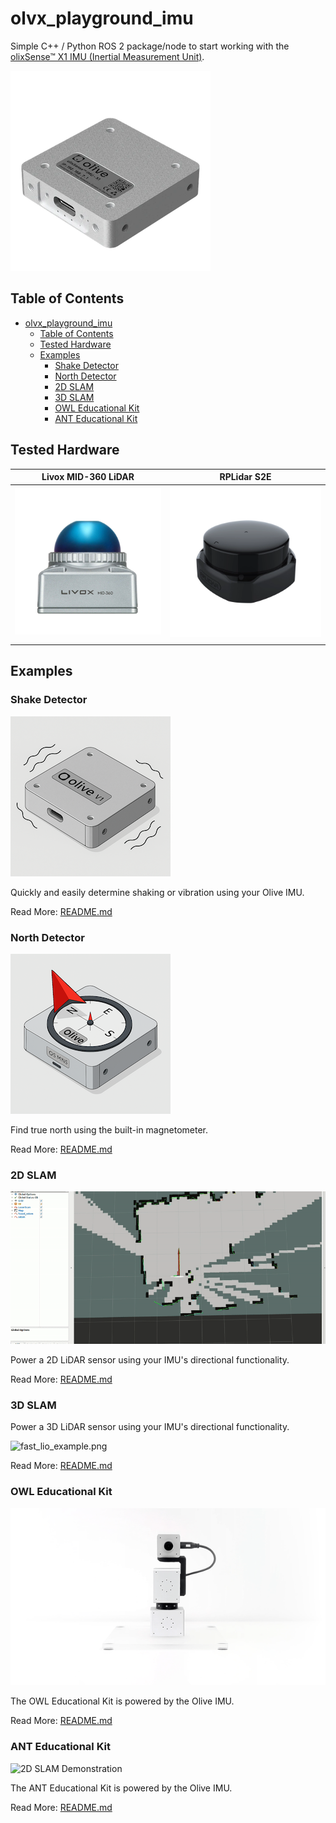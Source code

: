 # olvx_playground_imu
Simple C++ / Python ROS 2 package/node to start working with the [olixSense™ X1
IMU (Inertial Measurement Unit)](https://olive-robotics.com/olixsense-imu-x1/).

![olive_imu.png](media/olive_imu.png)

## Table of Contents
<!-- TOC -->
* [olvx_playground_imu](#olvx_playground_imu)
  * [Table of Contents](#table-of-contents)
  * [Tested Hardware](#tested-hardware)
  * [Examples](#examples)
    * [Shake Detector](#shake-detector)
    * [North Detector](#north-detector)
    * [2D SLAM](#2d-slam)
    * [3D SLAM](#3d-slam)
    * [OWL Educational Kit](#owl-educational-kit)
    * [ANT Educational Kit](#ant-educational-kit)
<!-- TOC -->

## Tested Hardware

| Livox MID-360 LiDAR                         | RPLidar S2E                               |
|---------------------------------------------|-------------------------------------------|
| ![livox_mid360.png](media/livox_mid360.png) | ![rplidar_s2e.png](media/rplidar_s2e.png) |
|                                             |                                           |

## Examples
### Shake Detector

![media/olive_imu_shake.png](media/olive_imu_shake.png)

Quickly and easily determine shaking or vibration using your Olive IMU.

Read More: [README.md](examples/01-Shake-Detector/README.md)
### North Detector

![media/olive_imu_compass.png](media/olive_imu_compass.png)

Find true north using the built-in magnetometer. 

Read More: [README.md](examples/02-North-Detector/README.md)

### 2D SLAM
![2D SLAM Demonstration](examples/03-SLAM-RPLiDAR/images/slam_demo.gif)

Power a 2D LiDAR sensor using your IMU's directional functionality.

Read More: [README.md](examples/03-SLAM-RPLiDAR/README.md)

### 3D SLAM

Power a 3D LiDAR sensor using your IMU's directional functionality.

![fast_lio_example.png](examples/04-SLAM-LivoxLiDAR/media/olive_imu.gif)

Read More: [README.md](examples/04-SLAM-LivoxLiDAR/README.md)

### OWL Educational Kit

![2D SLAM Demonstration](examples/05-OWL-Educational-Kit/images/owl.gif)

The OWL Educational Kit is powered by the Olive IMU.

Read More: [README.md](examples/05-OWL-Educational-Kit/README.md)

### ANT Educational Kit

![2D SLAM Demonstration](examples/06-ANT-Educational-Kit/images/ant.gif)

The ANT Educational Kit is powered by the Olive IMU.

Read More: [README.md](examples/06-ANT-Educational-Kit/README.md)
